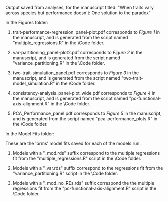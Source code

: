 Output saved from analyses, for the manuscript titled: "When traits vary across species but performance doesn't: One solution to the paradox"

In the Figures folder:

1. trait-performance-regression_panel-plot.pdf corresponds to *Figure 1* in the manuscript, and is generated from the script named "multiple_regressions.R" in the \Code folder.

2. var-partitioning_panel-plot2.pdf corresponds to *Figure 2* in the manuscript, and is generated from the script named "variance_partitioning.R" in the \Code folder.

3. two-trait-simulation_panel.pdf corresponds to *Figure 3* in the manuscript, and is generated from the script named "two-trait-model_simulation.R" in the \Code folder.

4. consistency-analysis_panel-plot_wide.pdf corresponds to *Figure 4* in the manuscript, and is generated from the script named "pc-functional-axis-alignment.R" in the \Code folder.

5. PCA_Performance_panel.pdf corresponds to *Figure 5* in the manuscript, and is generated from the script named "pca-performance_plots.R" in the \Code folder.


In the Model Fits folder:

These are the 'brms' model fits saved for each of the models run.

1. Models with a "_mod.rds" suffix correspond to the multiple regressions fit from the "multiple_regressions.R" script in the \Code folder.

2. Models with a "_var.rds" suffix correspond to the regressions fit from the "variance_partitioning.R" script in the \Code folder.

3. Models with a "_mod_no_REs.rds" suffix correspond the the multiple regressions fit from the "pc-functional-axis-alignment.R" script in the \Code folder.


